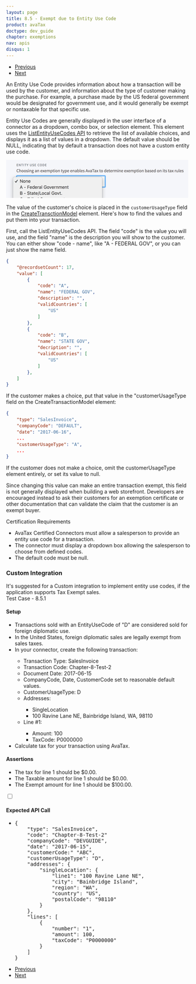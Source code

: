 ```yaml
---
layout: page
title: 8.5 - Exempt due to Entity Use Code
product: avaTax
doctype: dev_guide
chapter: exemptions
nav: apis
disqus: 1
---
```


<ul class="pager">
  <li class="previous"><a href="/avatax/dev-guide/exemptions/exempt-due-to-certificate/"><i class="glyphicon glyphicon-chevron-left"></i>Previous</a></li>
  <li class="next"><a href="/avatax/dev-guide/exemptions/zero-tax-using-tax-overrides/">Next<i class="glyphicon glyphicon-chevron-right"></i></a></li>
</ul>


An Entity Use Code provides information about how a transaction will be used by the customer, and information about the type of customer making the purchase.  For example, a purchase made by the US federal government would be designated for government use, and it would generally be exempt or nontaxable for that specific use.

Entity Use Codes are generally displayed in the user interface of a connector as a dropdown, combo box, or selection element.  This element uses the <a class="dev-guide-link" href="https://developer.avalara.com/api-reference/avatax/rest/v2/methods/Definitions/ListEntityUseCodes/">ListEntityUseCodes API</a> to retrieve the list of available choices, and displays it as a list of values in a dropdown.  The default value should be NULL, indicating that by default a transaction does not have a custom entity use code.

<img src="/avatax/dev-guide/exemptions/exempt_due_to_entity_use_codes_img1.png">

The value of the customer's choice is placed in the <code>customerUsageType</code> field in the <a class="dev-guide-link" href="https://developer.avalara.com/api-reference/avatax/rest/v2/models/CreateTransactionModel/">CreateTransctionModel</a> element.  Here's how to find the values and put them into your transaction.

First, call the ListEntityUseCodes API.  The field "code" is the value you will use, and the field "name" is the description you will show to the customer.  You can either show "code - name", like "A - FEDERAL GOV", or you can just show the name field.

```json
{
    "@recordsetCount": 17,
    "value": [
        {
            "code": "A",
            "name": "FEDERAL GOV",
            "description": "",
            "validCountries": [
                "US"
            ]
        },
        {
            "code": "B",
            "name": "STATE GOV",
            "decription": "",
            "validCountries": [
                "US"
            ]
        },
    ]
}
```

If the customer makes a choice, put that value in the "customerUsageType field on the CreateTransactionModel element:

```json
{
    "type": "SalesInvoice",
    "companyCode": "DEFAULT",
    "date": "2017-06-16",
    ...
    "customerUsageType": "A",
    ...
}
```

If the customer does not make a choice, omit the customerUsageType element entirely, or set its value to null.

Since changing this value can make an entire transaction exempt, this field is not generally displayed when building a web storefront.  Developers are encouraged instead to ask their customers for an exemption certificate or other documentation that can validate the claim that the customer is an exempt buyer.

<div class="dev-guide-certification">
    <div class="dev-guide-certification-heading"> Certification Requirements</div>
    <div class="dev-guide-certification-content">
        <ul class="dev-guide-list">
            <li>AvaTax Certified Connectors must allow a salesperson to provide an entity use code for a transaction.</li>
            <li>The connector must display a dropdown box allowing the salesperson to choose from defined codes.</li>
            <li>The default code must be null.</li>
        </ul>
    </div>
</div>

<h3>Custom Integration</h3>
It's suggested for a Custom integration to implement entity use codes, if the application supports Tax Exempt sales.

<div class="dev-guide-test" id="test1">
<div class="dev-guide-test-heading">Test Case - 8.5.1 </div>
<div class="dev-guide-test-content">
<h4>Setup</h4>
<ul class="dev-guide-list">
    <li>Transactions sold with an EntityUseCode of "D" are considered sold for foreign diplomatic use.</li>
    <li>In the United States, foreign diplomatic sales are legally exempt from sales taxes.</li>
<li>In your connector, create the following transaction:</li>
    <ul class="dev-guide-list">
        <li>Transaction Type: SalesInvoice</li>
        <li>Transaction Code: Chapter-8-Test-2</li>
        <li>Document Date: 2017-06-15</li>
        <li>CompanyCode, Date, CustomerCode set to reasonable default values.</li>
        <li>CustomerUsageType: D</li>
        <li>Addresses:</li>
            <ul class="dev-guide-list">
                <li>SingleLocation</li>
                <li>100 Ravine Lane NE, Bainbridge Island, WA, 98110</li>
            </ul>
        <li>Line #1:</li>
            <ul class="dev-guide-list">
                <li>Amount: 100</li>
                <li>TaxCode: P0000000</li>
            </ul>
    </ul>
    <li>Calculate tax for your transaction using AvaTax.</li>
</ul>

<h4>Assertions</h4>
<ul class="dev-guide-list">
    <li>The tax for line 1 should be $0.00.</li>
    <li>The Taxable amount for line 1 should be $0.00.</li>
    <li>The Exempt amount for line 1 should be $100.00.</li>
</ul>

<div class="dev-guide-dropdown">
    <input id="checkbox_toggle" type="checkbox" />
    <i id="icon-up" class="glyphicon glyphicon-chevron-up"></i><i id="icon-down" class="glyphicon glyphicon-chevron-down"></i>
    <label for="checkbox_toggle"><h4>Expected API Call</h4></label>
    <ul class="dev-guide-dropdown-content">
        <li>
            <pre>
{
    "type": "SalesInvoice",
    "code": "Chapter-8-Test-2"
    "companyCode": "DEVGUIDE",
    "date": "2017-06-15",
    "customerCode:" "ABC",
    "customerUsageType": "D",
    "addresses": {
        "singleLocation": {
            "line1": "100 Ravine Lane NE",
            "city": "Bainbridge Island",
            "region": "WA", 
            "country": "US",
            "postalCode": "98110"
        }
    },
    "lines": [
        {
            "number": "1",
            "amount": 100,
            "taxCode": "P0000000"
        }
    ]
}
</pre>
        </li>
    </ul>
</div>
</div>
</div>

<ul class="pager">
  <li class="previous"><a href="/avatax/dev-guide/exemptions/exempt-due-to-certificate/"><i class="glyphicon glyphicon-chevron-left"></i>Previous</a></li>
  <li class="next"><a href="/avatax/dev-guide/exemptions/zero-tax-using-tax-overrides/">Next<i class="glyphicon glyphicon-chevron-right"></i></a></li>
</ul>
